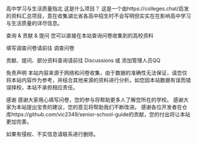 高中学习与生活质量指北
这是什么项目？
这是一个由https://colleges.chat/启发的资料汇总项目，意在收集湖北省各高中招生时不会写明但实实在在影响高中学习与生活质量的详尽信息。

查询 & 贡献 & 提问
您可以直接在本站查询问卷收集到的高校资料

填写调查问卷请前往 调查问卷

贡献、提问、部分资料查询请前往 Discussions 或 添加管理人员QQ

免责声明
本站内容来源于网络和问卷收集，由于数据的准确性无法保证，请您仅将本站内容作为参考，并结合其他来源的资料进行分析。如您因本站数据有误而错误择校，本站不承担相应责任。


感谢
感谢大家用心填写问卷，您的参与将帮助更多人了解您所在的学校。
感谢大家为本站提出宝贵的建议，您的意见将帮助我们不断改进。
感谢各位开发者在仓库https://github.com/vic2349/senior-school-guide的贡献，您的付出将让本站更加完善。



如果有侵权、不实信息请联系进行删除。